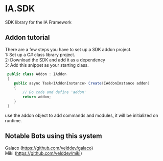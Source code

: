 # IA.SDK
SDK library for the IA Framework

## Addon tutorial
There are a few steps you have to set up a SDK addon project.<br>
1: Set up a C# class library project.<br>
2: Download the SDK and add it as a dependency<br>
3: Add this snippet as your starting class.<br>
```csharp
 public class Addon : IAddon
 {
    public async Task<IAddonInstance> Create(IAddonInstance addon)
    {
        // Do code and define 'addon'
        return addon;    
    }
 }
```
use the addon object to add commands and modules, it will be initialized on runtime.<br>

## Notable Bots using this system
Galaco (https://github.com/velddev/galaco)<br>
Miki (https://github.com/velddev/miki)<br>

